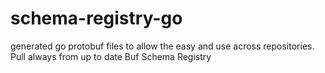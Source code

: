# schema-registry-go
generated go protobuf files to allow the easy and use across repositories. Pull always from up to date Buf Schema Registry

